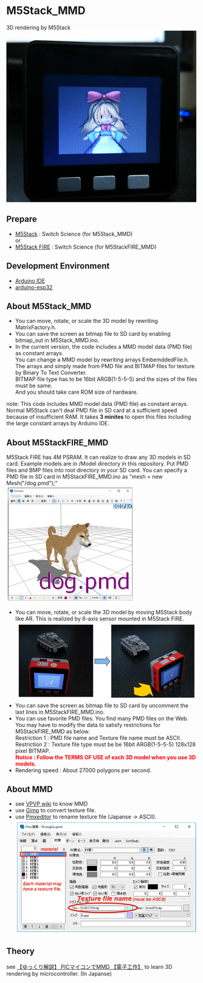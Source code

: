 # M5Stack_MMD
3D rendering by M5Stack<br>
 ![MMD](doc/MMD.jpg)<br>

## Prepare
- [M5Stack](https://www.switch-science.com/catalog/3647/)  : Switch Science (for M5Stack_MMD)
<br>or
- [M5Stack FIRE](https://www.switch-science.com/catalog/3953/)  : Switch Science (for M5StackFIRE_MMD)

## Development Environment
- [Arduino IDE](https://www.arduino.cc/en/main/software)
- [arduino-esp32](https://github.com/espressif/arduino-esp32)

## About M5Stack_MMD
- You can move, rotate, or scale the 3D model by rewriting MatrixFactory.h.
- You can save the screen as bitmap file to SD card by enabling bitmap_out in M5Stack_MMD.ino.
- In the current version, the code includes a MMD model data (PMD file) as constant arrays.<br>
  You can change a MMD model by rewriting  arrays EmbemddedFile.h.<br>
  The arrays and simply made from PMD file and BITMAP files for texture by Binary To Text Converter.<br>
  BITMAP file type has to be 16bit ARGB(1-5-5-5) and the sizes of the files must be same.<br>
  And you should take care ROM size of hardware.

note: This code includes MMD model data (PMD file) as constant arrays. Normal M5Stack can't deal PMD file in SD card at a sufficient speed because of insufficient RAM. It takes <b>3 minites</b> to open this files including the large constant arrays by Arduino IDE. 

## About M5StackFIRE_MMD
M5Stack FIRE has 4M PSRAM. It can realize to draw any 3D models in SD card.
Example models are in /Model directory in this repository. 
Put PMD files and BMP files into root directory in your SD card.
You can specify a PMD file in SD card in M5StackFIRE_MMD.ino as "mesh = new Mesh("/dog.pmd");"<br>
 ![dog](doc/dog0.png)<br>
- You can move, rotate, or scale the 3D model by moving M5Stack body like AR. This is realized by 6-axis sensor mounted in M5Stack FIRE.
 ![AR](doc/ARlikeMotion0.png)<br>
- You can save the screen as bitmap file to SD card by uncomment the last lines in M5StackFIRE_MMD.ino.
- You can use favorite PMD files. You find many PMD files on the Web. You may have to modify the data to satisfy restrictions for M5StackFIRE_MMD as below.<br>
  Restriction 1 : PMD file name and Texture file name must be ASCII.<br>
  Restriction 2 : Texture file type must be be 16bit ARGB(1-5-5-5) 128x128 pixel BITMAP.<br>
  <b><font color= "#ff0000">Notice : Follow the TERMS OF USE of each 3D model when you use 3D models.</font></b>
- Rendering speed : About 27000 polygons per second.<br>
  
## About MMD
- see [VPVP wiki](https://www6.atwiki.jp/vpvpwiki) to know MMD
- use [Gimp](https://www.gimp.org/) to convert texture file.
- use [Pmxeditor](http://kkhk22.seesaa.net/category/14045227-1.html) to rename texture file (Japanse -> ASCII).<br>
 ![PMXEditor](doc/PMXEditor.png)

## Theory
see [【ゆっくり解説】 PICマイコンでMMD 【電子工作】](https://www.nicovideo.jp/watch/sm21224686) to learn 3D rendering by microcontroller. (In Japanse)
